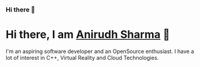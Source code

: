 ### Hi there 👋

<!--
**anirudh357/anirudh357** is a ✨ _special_ ✨ repository because its `README.md` (this file) appears on your GitHub profile.

Here are some ideas to get you started:
-->
<h1> Hi there, I am <a href="https://github.com/anirudh357" rel="nofollow">Anirudh Sharma</a> 👋 </h1>

I'm an aspiring software developer and an OpenSource enthusiast. I have a lot of interest in C++, Virtual Reality and Cloud Technologies.

